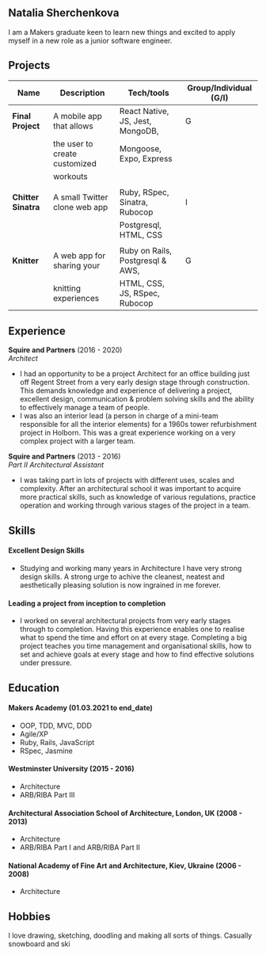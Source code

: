 ## Natalia Sherchenkova

I am a Makers graduate keen to learn new things and excited to apply myself in a new role as a junior software engineer. 

## Projects

| Name                         | Description                     | Tech/tools                             | Group/Individual (G/I)  |
| ---------------------------- | ------------------------------- | -------------------------------------- | ----------------------- |
| **Final Project**            | A mobile app that allows        | React Native, JS, Jest, MongoDB,       | G                       |
|                              | the user to create customized   | Mongoose, Expo, Express                |                         |
|                              | workouts                        |                                        |                         |
|                              |                                 |                                        |                         |
| **Chitter Sinatra**          | A small Twitter clone web app   | Ruby, RSpec, Sinatra, Rubocop          | I                       |
|                              |                                 | Postgresql, HTML, CSS                  |                         |
|                              |                                 |                                        |                         |
| **Knitter**                  | A web app for sharing your      | Ruby on Rails, Postgresql & AWS,       | G                       |
|                              | knitting experiences            | HTML, CSS, JS, RSpec, Rubocop          |                         |

## Experience

**Squire and Partners** (2016 - 2020)  
_Architect_

- I had an opportunity to be a project Architect for an office building just off Regent Street from a very early design stage through construction. This demands knowledge and experience of delivering a project, excellent design, communication & problem solving skills and the ability to effectively manage a team of people.
- I was also an interior lead (a person in charge of a mini-team responsible for all the interior elements) for a 1960s tower refurbishment project in Holborn. This was a great experience working on a very complex project with a larger team.

**Squire and Partners** (2013 - 2016)  
_Part II Architectural Assistant_

- I was taking part in lots of projects with different uses, scales and complexity. After an architectural school it was important to acquire more practical skills, such as knowledge of various regulations, practice operation and working through various stages of the project in a team.

## Skills

#### Excellent Design Skills

- Studying and working many years in Architecture I have very strong design skills. A strong urge to achive the cleanest, neatest and aesthetically pleasing solution is now ingrained in me forever.

#### Leading a project from inception to completion

- I worked on several architectural projects from very early stages through to completion. Having this experience enables one to realise what to spend the time and effort on at every stage. Completing a big project teaches you time management and organisational skills, how to set and achieve goals at every stage and how to find effective solutions under pressure.


## Education

#### Makers Academy (01.03.2021 to end_date)

- OOP, TDD, MVC, DDD
- Agile/XP
- Ruby, Rails, JavaScript
- RSpec, Jasmine

#### Westminster University (2015 - 2016)

- Architecture
- ARB/RIBA Part III

#### Architectural Association School of Architecture, London, UK (2008 - 2013)

- Architecture 
- ARB/RIBA Part I and ARB/RIBA Part II

#### National Academy of Fine Art and Architecture, Kiev, Ukraine (2006 - 2008)

- Architecture

## Hobbies

I love drawing, sketching, doodling and making all sorts of things. 
Casually snowboard and ski

